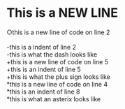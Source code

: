 # This is a  NEW LINE
&#9675;this is a new line of code on line 2<br>  
	-this is a indent of line 2<br> 
	-this is what the dash looks like<br>
+this is a new line of code on line 5<br>
	+this is an indent of line 5<br>
	+this is what the plus sign looks like<br>
*this is a new line of code on line 4<br>
	*this is an indent of line 8<br>
	*this is what an asterix looks like<br>